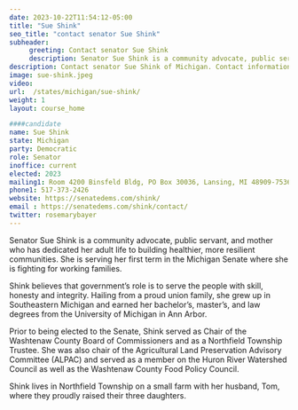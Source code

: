 ```yaml
---
date: 2023-10-22T11:54:12-05:00
title: "Sue Shink"
seo_title: "contact senator Sue Shink"
subheader:
     greeting: Contact senator Sue Shink
     description: Senator Sue Shink is a community advocate, public servant, and mother who has dedicated her adult life to building healthier, more resilient communities. She is serving her first term in the Michigan Senate where she is fighting for working families.
description: Contact senator Sue Shink of Michigan. Contact information for Sue Shink includes email address, phone number, and mailing address.
image: sue-shink.jpeg
video:
url:  /states/michigan/sue-shink/
weight: 1
layout: course_home

####candidate
name: Sue Shink
state: Michigan
party: Democratic
role: Senator
inoffice: current
elected: 2023
mailing1: Room 4200 Binsfeld Bldg, PO Box 30036, Lansing, MI 48909-7536
phone1: 517-373-2426
website: https://senatedems.com/shink/
email : https://senatedems.com/shink/contact/
twitter: rosemarybayer
---
```


Senator Sue Shink is a community advocate, public servant, and mother who has dedicated her adult life to building healthier, more resilient communities. She is serving her first term in the Michigan Senate where she is fighting for working families.

Shink believes that government’s role is to serve the people with skill, honesty and integrity. Hailing from a proud union family, she grew up in Southeastern Michigan and earned her bachelor’s, master’s, and law degrees from the University of Michigan in Ann Arbor.

Prior to being elected to the Senate, Shink served as Chair of the Washtenaw County Board of Commissioners and as a Northfield Township Trustee. She was also chair of the Agricultural Land Preservation Advisory Committee (ALPAC) and served as a member on the Huron River Watershed Council as well as the Washtenaw County Food Policy Council.

Shink lives in Northfield Township on a small farm with her husband, Tom, where they proudly raised their three daughters.
